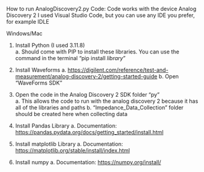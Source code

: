 How to run AnalogDiscovery2.py Code:
Code works with the device Analog Discovery 2 
I used Visual Studio Code, but you can use any IDE you prefer, for example IDLE 

Windows/Mac 
1.	Install Python (I used 3.11.8)  
a.	Should come with PIP to install these libraries. You can use the command in the terminal “pip install *library*”
2.	Install Waveforms 
a.	https://digilent.com/reference/test-and-measurement/analog-discovery-2/getting-started-guide
b.	Open “WaveForms SDK” 
 
3.	Open the code in the Analog Discovery 2 SDK folder “py”  
a.	This allows the code to run with the analog discovery 2 because it has all of the libraries and paths 
b.	“Impedance_Data_Collection” folder should be created here when collecting data 
4.	Install Pandas Library 
a.	Documentation: https://pandas.pydata.org/docs/getting_started/install.html
5.	Install matplotlib Library 
a.	Documentation: https://matplotlib.org/stable/install/index.html
6.	Install numpy 
a.	Documentation: https://numpy.org/install/
